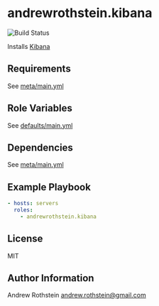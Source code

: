 andrewrothstein.kibana
=============================
![Build Status](https://github.com/andrewrothstein/ansible-kibana/actions/workflows/build.yml/badge.svg)

Installs [Kibana](https://www.elastic.co/products/kibana)

Requirements
------------

See [meta/main.yml](meta/main.yml)

Role Variables
--------------

See [defaults/main.yml](defaults/main.yml)

Dependencies
------------

See [meta/main.yml](meta/main.yml)

Example Playbook
----------------

```yml
- hosts: servers
  roles:
    - andrewrothstein.kibana
```

License
-------

MIT

Author Information
------------------

Andrew Rothstein <andrew.rothstein@gmail.com>
